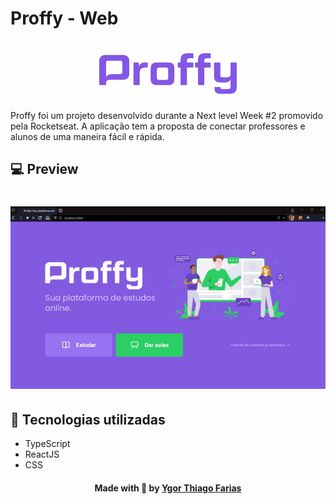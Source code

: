 # Proffy - Web 
<h1 align="center">
    <img alt="Proffy" title="Proffy" src="./src/assets/images/logo-preview.svg" width="220" />
</h1>

Proffy foi um projeto desenvolvido durante a Next level Week #2 promovido pela Rocketseat. 
A aplicação tem a proposta de conectar professores e alunos de uma maneira fácil e rápida.

## 💻 Preview
<h1 align="center">
    <img alt="Proffy" title="Proffy" src="./src/assets/images/preview.gif"  />
</h1>

## 🚀 Tecnologias utilizadas
 - TypeScript
 - ReactJS
 - CSS

<h4 align="center">
    Made with 💜 by <a href="https://www.linkedin.com/in/ygor-thiago-farias-1111aa196/" target="_blank">Ygor Thiago Farias</a>
</h4>